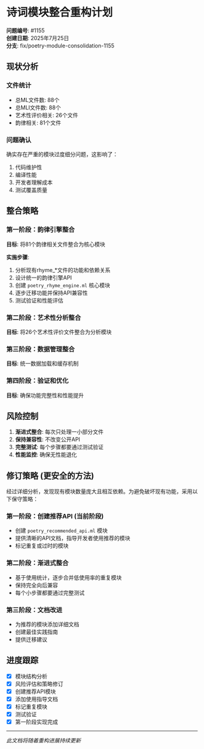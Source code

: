 # 诗词模块整合重构计划

**问题编号**: #1155  
**创建日期**: 2025年7月25日  
**分支**: fix/poetry-module-consolidation-1155

## 现状分析

### 文件统计
- 总ML文件数: 88个
- 总MLI文件数: 88个
- 艺术性评价相关: 26个文件
- 韵律相关: 81个文件

### 问题确认
确实存在严重的模块过度细分问题，这影响了：
1. 代码维护性
2. 编译性能
3. 开发者理解成本
4. 测试覆盖质量

## 整合策略

### 第一阶段：韵律引擎整合
**目标**: 将81个韵律相关文件整合为核心模块

**实施步骤**:
1. 分析现有rhyme_*文件的功能和依赖关系
2. 设计统一的韵律引擎API
3. 创建 `poetry_rhyme_engine.ml` 核心模块
4. 逐步迁移功能并保持API兼容性
5. 测试验证和性能评估

### 第二阶段：艺术性分析整合
**目标**: 将26个艺术性评价文件整合为分析模块

### 第三阶段：数据管理整合
**目标**: 统一数据加载和缓存机制

### 第四阶段：验证和优化
**目标**: 确保功能完整性和性能提升

## 风险控制

1. **渐进式整合**: 每次只处理一小部分文件
2. **保持兼容性**: 不改变公开API
3. **完整测试**: 每个步骤都要通过测试验证
4. **性能监控**: 确保无性能退化

## 修订策略 (更安全的方法)

经过详细分析，发现现有模块数量庞大且相互依赖。为避免破坏现有功能，采用以下保守策略：

### 第一阶段：创建推荐API (当前阶段)
- 创建 `poetry_recommended_api.ml` 模块
- 提供清晰的API文档，指导开发者使用推荐的模块
- 标记重复或过时的模块

### 第二阶段：渐进式整合
- 基于使用统计，逐步合并低使用率的重复模块
- 保持完全向后兼容
- 每个小步骤都要通过完整测试

### 第三阶段：文档改进
- 为推荐的模块添加详细文档
- 创建最佳实践指南
- 提供迁移建议

## 进度跟踪

- [x] 模块结构分析 
- [x] 风险评估和策略修订
- [x] 创建推荐API模块
- [x] 添加使用指导文档
- [x] 标记重复模块
- [x] 测试验证
- [x] 第一阶段实现完成

---
*此文档将随着重构进展持续更新*